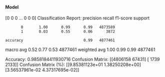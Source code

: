 #### Model
[0 0 0 ... 0 0 0]
Classification Report:
              precision    recall  f1-score   support

           0       1.00      0.99      0.99   4873589
           1       0.03      0.55      0.06      3872

    accuracy                           0.99   4877461
   macro avg       0.52      0.77      0.53   4877461
weighted avg       1.00      0.99      0.99   4877461

Accuracy: 0.9858184411930716
Confusion Matrix:
[[4806158   67431]
 [   1739    2133]]
Confusion Matrix (%):
[[9.85381123e+01 1.38250208e+00]
 [3.56537961e-02 4.37317695e-02]]
